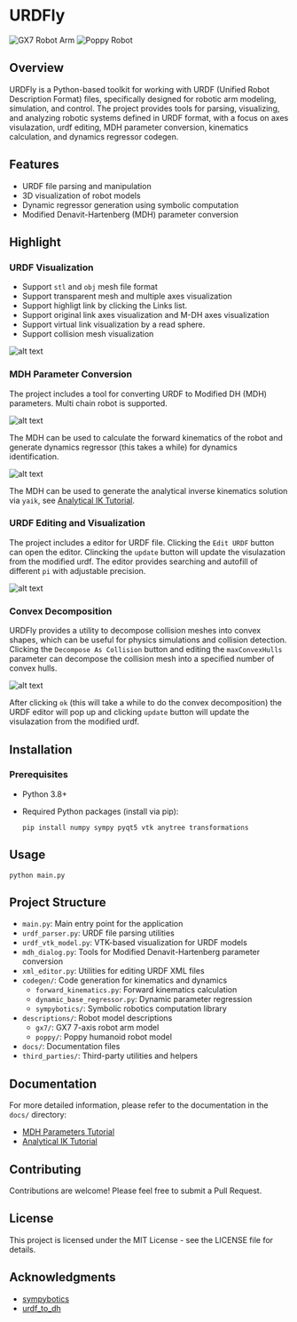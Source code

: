 # URDFly

![GX7 Robot Arm](assets/gx7.png)
![Poppy Robot](assets/poppy.png)

## Overview

URDFly is a Python-based toolkit for working with URDF (Unified Robot Description Format) files, specifically designed for robotic arm modeling, simulation, and control. The project provides tools for parsing, visualizing, and analyzing robotic systems defined in URDF format, with a focus on axes visulazation, urdf editing, MDH parameter conversion, kinematics calculation, and dynamics regressor codegen.

## Features

- URDF file parsing and manipulation
- 3D visualization of robot models
- Dynamic regressor generation using symbolic computation
- Modified Denavit-Hartenberg (MDH) parameter conversion

## Highlight

### URDF Visualization

- Support `stl` and `obj` mesh file format
- Support transparent mesh and multiple axes visualization
- Support highligt link by clicking the Links list.
- Support original link axes visualization and M-DH axes visualization
- Support virtual link visualization by a read sphere.
- Support collision mesh visualization

![alt text](assets/gx7_collision.png)

### MDH Parameter Conversion

The project includes a tool for converting URDF to Modified DH (MDH) parameters. Multi chain robot is supported.

![alt text](assets/gx7-mdh.png)

The MDH can be used to calculate the forward kinematics of the robot and generate dynamics regressor (this takes a while) for dynamics identification.

![alt text](assets/gx7-mdh-fk.png)

The MDH can be used to generate the analytical inverse kinematics solution via `yaik`, see [Analytical IK Tutorial](docs/Analytical_IK_Tutorial.md).

### URDF Editing and Visualization

The project includes a editor for URDF file. Clicking the `Edit URDF` button can open the editor. Clincking the `update` button will update the visulazation from the modified urdf. The editor provides searching and autofill of different `pi` with adjustable precision.

![alt text](assets/urdf-editor.png)

### Convex Decomposition

URDFly provides a utility to decompose collision meshes into convex shapes, which can be useful for physics simulations and collision detection. Clicking the `Decompose As Collision` button and editing the `maxConvexHulls` parameter can decompose the collision mesh into a specified number of convex hulls.

![alt text](assets/convex_decomp.png)

After clicking `ok` (this will take a while to do the convex decomposition) the URDF editor will pop up and clicking `update` button will update the visulazation from the modified urdf.

## Installation

### Prerequisites

- Python 3.8+
- Required Python packages (install via pip):

  ```
  pip install numpy sympy pyqt5 vtk anytree transformations
  ```

## Usage

```
python main.py
```

## Project Structure

- `main.py`: Main entry point for the application
- `urdf_parser.py`: URDF file parsing utilities
- `urdf_vtk_model.py`: VTK-based visualization for URDF models
- `mdh_dialog.py`: Tools for Modified Denavit-Hartenberg parameter conversion
- `xml_editor.py`: Utilities for editing URDF XML files
- `codegen/`: Code generation for kinematics and dynamics
  - `forward_kinematics.py`: Forward kinematics calculation
  - `dynamic_base_regressor.py`: Dynamic parameter regression
  - `sympybotics/`: Symbolic robotics computation library
- `descriptions/`: Robot model descriptions
  - `gx7/`: GX7 7-axis robot arm model
  - `poppy/`: Poppy humanoid robot model
- `docs/`: Documentation files
- `third_parties/`: Third-party utilities and helpers

## Documentation

For more detailed information, please refer to the documentation in the `docs/` directory:

- [MDH Parameters Tutorial](docs/MDH_Parameters_Tutorial.md)
- [Analytical IK Tutorial](docs/Analytical_IK_Tutorial.md)

## Contributing

Contributions are welcome! Please feel free to submit a Pull Request.

## License

This project is licensed under the MIT License - see the LICENSE file for details.

## Acknowledgments

- [sympybotics](https://github.com/cdsousa/SymPyBotics/tree/master/sympybotics)
- [urdf_to_dh](https://github.com/mcevoyandy/urdf_to_dh)
